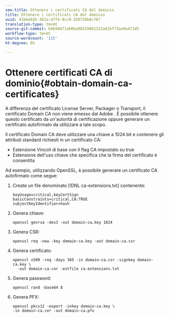 ```yaml
---
seo-title: Ottenere i certificati CA del dominio
title: Ottenere i certificati CA del dominio
uuid: 41bbe02b-363a-47f4-9cc0-350730b6c787
translation-type: tm+mt
source-git-commit: b4b50471ab0ba98329862322a61bf73aa9e471d5
workflow-type: tm+mt
source-wordcount: '115'
ht-degree: 0%

---
```



# Ottenere certificati CA di dominio{#obtain-domain-ca-certificates}

A differenza del certificato License Server, Packager o Transport, il certificato Domain CA non viene emesso dal Adobe . È possibile ottenere questo certificato da un&#39;autorità di certificazione oppure generare un certificato autofirmato da utilizzare a tale scopo.

Il certificato Domain CA deve utilizzare una chiave a 1024 bit e contenere gli attributi standard richiesti in un certificato CA:

* Estensione Vincoli di base con il flag CA impostato su true
* Estensione dell&#39;uso chiave che specifica che la firma del certificato è consentita

Ad esempio, utilizzando OpenSSL, è possibile generare un certificato CA autofirmato come segue:

1. Create un file denominato [!DNL ca-extensions.txt] contenente:

   ```
   keyUsage=critical,keyCertSign  
   basicConstraints=critical,CA:TRUE  
   subjectKeyIdentifier=hash 
   ```

1. Genera chiave:

   ```
   openssl genrsa -des3 -out domain-ca.key 1024 
   ```

1. Genera CSR:

   ```
   openssl req -new -key domain-ca.key -out domain-ca.csr 
   ```

1. Genera certificato:

   ```
   openssl x509 -req -days 365 -in domain-ca.csr -signkey domain-ca.key \ 
     -out domain-ca.cer -extfile ca-extensions.txt 
   ```

1. Genera password:

   ```
   openssl rand -base64 8 
   ```

1. Genera PFX:

   ```
   openssl pkcs12 -export -inkey domain-ca.key \ 
   -in domain-ca.cer -out domain-ca.pfx
   ```

